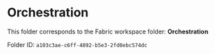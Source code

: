 # Orchestration

This folder corresponds to the Fabric workspace folder: **Orchestration**

Folder ID: `a103c3ae-c6ff-4892-b5e3-2fd0ebc574dc`
